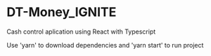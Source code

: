 # DT-Money_IGNITE
Cash control aplication using React with Typescript

Use 'yarn' to download dependencies and 'yarn start' to run project
